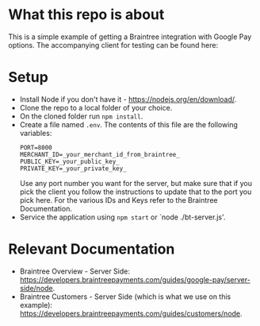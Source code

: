 # What this repo is about

This is a simple example of getting a Braintree integration with Google Pay options.
The accompanying client for testing can be found here: 

# Setup
- Install Node if you don't have it - https://nodejs.org/en/download/.
- Clone the repo to a local folder of your choice.
- On the cloned folder run ```npm install```.
- Create a file named ```.env```. The contents of this file are the following variables:
  ```
  PORT=8000
  MERCHANT_ID=_your_merchant_id_from_braintree_
  PUBLIC_KEY=_your_public_key_
  PRIVATE_KEY=_your_private_key_
  ```
  Use any port number you want for the server, but make sure that if you pick the client you follow the instructions to update that to the port you pick here.
  For the various IDs and Keys refer to the Braintree Documentation.
- Service the application using `npm start` or `node ./bt-server.js'.

# Relevant Documentation

- Braintree Overview - Server Side: https://developers.braintreepayments.com/guides/google-pay/server-side/node.
- Braintree Customers - Server Side (which is what we use on this example): https://developers.braintreepayments.com/guides/customers/node.